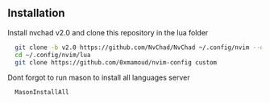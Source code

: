 
## Installation

Install nvchad v2.0 and clone this repository in the lua folder
```bash
  git clone -b v2.0 https://github.com/NvChad/NvChad ~/.config/nvim --depth 1
  cd ~/.config/nvim/lua
  git clone https://github.com/0xmamoud/nvim-config custom
```

Dont forgot to run mason to install all languages server
```bash
  MasonInstallAll
```

